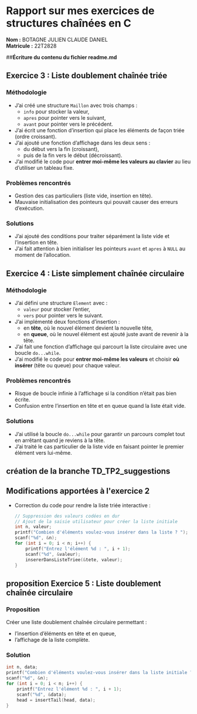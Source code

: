 # Rapport sur mes exercices de structures chaînées en C

**Nom :** BOTAGNE JULIEN CLAUDE DANIEL  
**Matricule :** 22T2828  

##**Écriture du contenu du fichier readme.md**

## Exercice 3 : Liste doublement chaînée triée

### Méthodologie
- J’ai créé une structure `Maillon` avec trois champs :  
  - `info` pour stocker la valeur,  
  - `apres` pour pointer vers le suivant,  
  - `avant` pour pointer vers le précédent.  
- J’ai écrit une fonction d’insertion qui place les éléments de façon triée (ordre croissant).  
- J’ai ajouté une fonction d’affichage dans les deux sens :  
  - du début vers la fin (croissant),  
  - puis de la fin vers le début (décroissant).  
- J’ai modifié le code pour **entrer moi-même les valeurs au clavier** au lieu d’utiliser un tableau fixe.  

### Problèmes rencontrés
- Gestion des cas particuliers (liste vide, insertion en tête).  
- Mauvaise initialisation des pointeurs qui pouvait causer des erreurs d’exécution.  

### Solutions
- J’ai ajouté des conditions pour traiter séparément la liste vide et l’insertion en tête.  
- J’ai fait attention à bien initialiser les pointeurs `avant` et `apres` à `NULL` au moment de l’allocation.  



## Exercice 4 : Liste simplement chaînée circulaire

### Méthodologie
- J’ai défini une structure `Element` avec :  
  - `valeur` pour stocker l’entier,  
  - `vers` pour pointer vers le suivant.  
- J’ai implémenté deux fonctions d’insertion :  
  - en **tête**, où le nouvel élément devient la nouvelle tête,  
  - en **queue**, où le nouvel élément est ajouté juste avant de revenir à la tête.  
- J’ai fait une fonction d’affichage qui parcourt la liste circulaire avec une boucle `do...while`.  
- J’ai modifié le code pour **entrer moi-même les valeurs** et choisir **où insérer** (tête ou queue) pour chaque valeur.  

### Problèmes rencontrés
- Risque de boucle infinie à l’affichage si la condition n’était pas bien écrite.  
- Confusion entre l’insertion en tête et en queue quand la liste était vide.  

### Solutions
- J’ai utilisé la boucle `do...while` pour garantir un parcours complet tout en arrêtant quand je reviens à la tête.  
- J’ai traité le cas particulier de la liste vide en faisant pointer le premier élément vers lui-même.

 ## **création de la branche TD_TP2_suggestions**

## Modifications apportées à l'exercice 2

- Correction du code pour rendre la liste triée interactive :  
  ```c
  // Suppression des valeurs codées en dur
  // Ajout de la saisie utilisateur pour créer la liste initiale
  int n, valeur;
  printf("Combien d'éléments voulez-vous insérer dans la liste ? ");
  scanf("%d", &n);
  for (int i = 0; i < n; i++) {
      printf("Entrez l'élément %d : ", i + 1);
      scanf("%d", &valeur);
      insererDansListeTriee(&tete, valeur);
  }

## proposition Exercice  5 : Liste doublement chaînée circulaire

### Proposition
Créer une liste doublement chaînée circulaire permettant :
- l’insertion d’éléments en tête et en queue,  
- l’affichage de la liste complète.

### Solution
```c
int n, data;
printf("Combien d'éléments voulez-vous insérer dans la liste initiale ? ");
scanf("%d", &n);
for (int i = 0; i < n; i++) {
    printf("Entrez l'élément %d : ", i + 1);
    scanf("%d", &data);
    head = insertTail(head, data);
}


